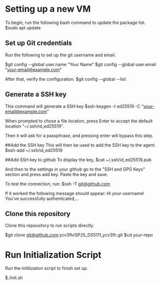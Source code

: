 # Setting up a new VM
To begin, run the following bash command to update the package list.
$sudo apt update

## Set up Git credentials
Run the following to set up the git username and email. 

$git config --global user.name "Your Name"
$git config --global user.email "your-email@example.com"

After that, verify the configuration.
$git config --global --list

## Generate a SSH key
This command will generate a SSH key
$ssh-keygen -t ed25519 -C "your-email@example.com"

When prompted to chose a file location, press Enter to accept the default location "~/.ssh/id_ed25519".

Then it will ask for a passphrase, and pressing enter will bypass this step.

##Add the SSH key
This will then be used to add the SSH key to the agent.
$ssh-add ~/.ssh/id_ed25519

##Add SSH key to github
To display the key, 
$cat ~/.ssh/id_ed25519.pub

And then to the settings in your github go to the "SSH and GPG Keys" section and press add key. Paste the key and save.

To test the connection, run:
$ssh -T git@github.com

If it worked the following message should appear: Hi your-username! You've successfully authenticated,...

## Clone this repository
Clone this repsository to run scripts directly.

$git clone git@github.com:ycv3fh/SP25_DS5111_ycv3fh.git
$cd your-repo

# Run Initialization Script
Run the initilization script to finish set up.

$./init.sh
